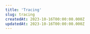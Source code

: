 ```yaml
---
title: 'Tracing'
slug: tracing
createdAt: 2023-10-16T00:00:00.000Z
updatedAt: 2023-10-16T00:00:00.000Z
---
```


